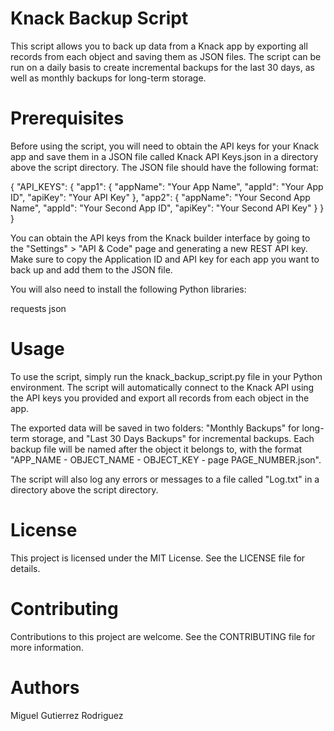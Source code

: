 # Knack Backup Script
This script allows you to back up data from a Knack app by exporting all records from each object and saving them as JSON files. The script can be run on a daily basis to create incremental backups for the last 30 days, as well as monthly backups for long-term storage.

# Prerequisites
Before using the script, you will need to obtain the API keys for your Knack app and save them in a JSON file called Knack API Keys.json in a directory above the script directory. The JSON file should have the following format:

{
  "API_KEYS": {
    "app1": {
      "appName": "Your App Name",
      "appId": "Your App ID",
      "apiKey": "Your API Key"
    },
    "app2": {
      "appName": "Your Second App Name",
      "appId": "Your Second App ID",
      "apiKey": "Your Second API Key"
    }
  }
}

You can obtain the API keys from the Knack builder interface by going to the "Settings" > "API & Code" page and generating a new REST API key. Make sure to copy the Application ID and API key for each app you want to back up and add them to the JSON file.

You will also need to install the following Python libraries:

requests
json

# Usage
To use the script, simply run the knack_backup_script.py file in your Python environment. The script will automatically connect to the Knack API using the API keys you provided and export all records from each object in the app.

The exported data will be saved in two folders: "Monthly Backups" for long-term storage, and "Last 30 Days Backups" for incremental backups. Each backup file will be named after the object it belongs to, with the format "APP_NAME - OBJECT_NAME - OBJECT_KEY - page PAGE_NUMBER.json".

The script will also log any errors or messages to a file called "Log.txt" in a directory above the script directory.

# License
This project is licensed under the MIT License. See the LICENSE file for details.

# Contributing
Contributions to this project are welcome. See the CONTRIBUTING file for more information.

# Authors
Miguel Gutierrez Rodriguez
